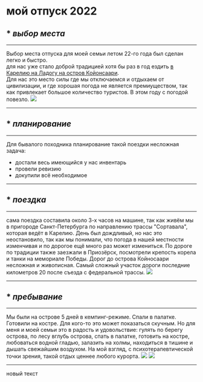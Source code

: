 # мой отпуск 2022  
## * ***выбор места***
***
Выбор места отпуска для моей семьи летом 22-го года был сделан легко и быстро.   
для нас уже стало доброй традицией хотя бы раз в год ездить [в Карелию на Ладогу на остров Койонсаари](https://ru.wikipedia.org/wiki/Койонсаари).     
Для нас это место силы где мы отключаемся и отдыхаем от цивилизации, и где хорошая погода не является премиуществом, так как привлекает большое количество туристов. В этом году с погодой повезло. 
![](a2.jpg)  
***
## * ***планирование***   
***
Для бывалого походника планирование такой поездки несложная задача:
- достали весь имеющийся у нас инвентарь
- провели ревизию
- докупили всё необходимое
***
## * ***поездка*** 
***
 сама поездка составила около 3-х часов на машине, так как живём мы в пригороде Санкт-Петербурга по направлению трассы "Сортавала", которая ведёт в Карелию. День был дождливый, но нас это неостановило, так как мы понимали, что погода в нашей местности изменчивая и по дорогое ещё много раз может измениться. По дороге по традиции также заезжали в Приозёрск, посмотрели крепость корела и танки на мемориале Победы. Дорог до острова Койносаари несложная и живописная. Самый сложный участок дороги последние километров 20 после съезда с федеральной трассы. 
 ![](a3.jpg)
***
## * ***пребывание***
*** 
Мы были на острове 5 дней в кемпинг-режиме. Спали в палатке. Готовили на костре. Для кого-то это может показаться скучным. Но для меня и моей семьи это в радость и удовольствие: гулять по берегу острова, по лесу вглубь острова, спать в палатке, готовить на костре, любоваться водной гладью, залазить на холмы, находиться в тишине и дышать свежайшим воздухом. На мой взгляд, с психотерапевтической точки зрения, такой отдых ценнее любого курорта.
 ![](a4.jpg)
![](a1.jpg)
***
новый текст


